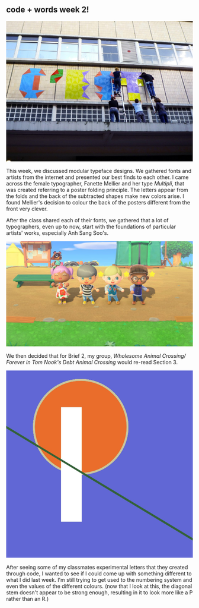 ## code + words week 2!

![](multipli.jpg)

This week, we discussed modular typeface designs. We gathered fonts and artists from the internet and presented our best finds to each other. I came across the female typographer, Fanette Mellier and her type *Multipli*, that was created referring to a poster folding principle. The letters appear from the folds and the back of the subtracted shapes make new colors arise. I found Mellier's decision to colour the back of the posters different from the front very clever.

After the class shared each of their fonts, we gathered that a lot of typographers, even up to now, start with the foundations of particular artists' works, especially Anh Sang Soo's. 




![](acnh.jpg)

We then decided that for Brief 2, my group, *Wholesome Animal Crossing/ Forever in Tom Nook's Debt Animal Crossing* would re-read Section 3.




![](R.jpg)

After seeing some of my classmates experimental letters that they created through code, I wanted to see if I could come up with something different to what I did last week. I'm still trying to get used to the numbering system and even the values of the different colours. (now that I look at this, the diagonal stem doesn't appear to be strong enough, resulting in it to look more like a P rather than an R.)
